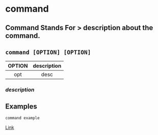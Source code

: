 # command

**Command Stands For** > description about the command.
---

` command [OPTION] [OPTION] `
---

| **OPTION** | description |
|:---:|:---:|
| opt | desc |

### ***description***

## Examples
` command example `

[Link](URL)